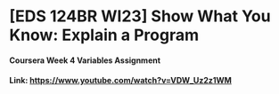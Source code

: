 # [EDS 124BR WI23] Show What You Know: Explain a Program
#### Coursera Week 4 Variables Assignment
#### Link: https://www.youtube.com/watch?v=VDW_Uz2z1WM
